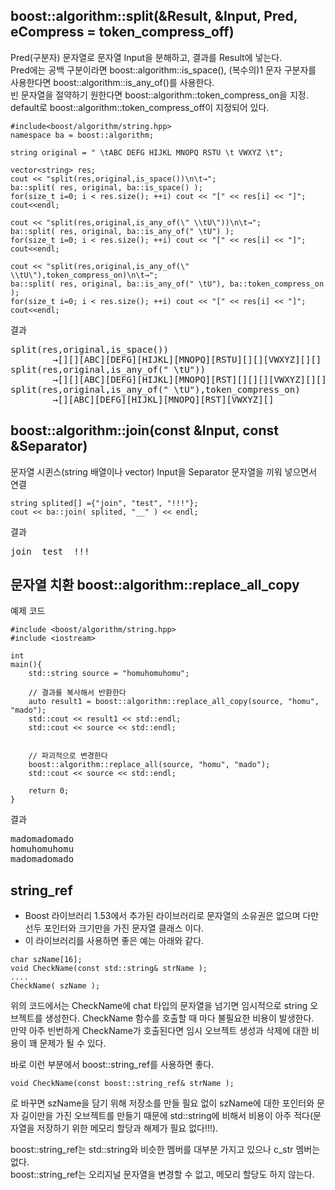 ## boost::algorithm::split(&Result, &Input, Pred, eCompress = token_compress_off)
Pred(구분자) 문자열로 문자열 Input을 분해하고, 결과를 Result에 넣는다.  
Pred에는 공백 구분이라면 boost::algorithm::is_space(), (복수의)1 문자 구분자를 사용한다면 boost::algorithm::is_any_of()를 사용한다.  
빈 문자열을 절약하기 원한다면 boost::algorithm::token_compress_on을 지정.  
default로 boost::algorithm::token_compress_off이 지정되어 있다.  
  
```
#include<boost/algorithm/string.hpp>
namespace ba = boost::algorithm;

string original = " \tABC DEFG HIJKL MNOPQ RSTU \t VWXYZ \t";

vector<string> res;
cout << "split(res,original,is_space())\n\t→";
ba::split( res, original, ba::is_space() );
for(size_t i=0; i < res.size(); ++i) cout << "[" << res[i] << "]"; cout<<endl;

cout << "split(res,original,is_any_of(\" \\tU\"))\n\t→";
ba::split( res, original, ba::is_any_of(" \tU") );
for(size_t i=0; i < res.size(); ++i) cout << "[" << res[i] << "]"; cout<<endl;

cout << "split(res,original,is_any_of(\" \\tU\"),token_compress_on)\n\t→";
ba::split( res, original, ba::is_any_of(" \tU"), ba::token_compress_on );
for(size_t i=0; i < res.size(); ++i) cout << "[" << res[i] << "]"; cout<<endl;
```
   
결과  
<pre>
split(res,original,is_space())
        →[][][ABC][DEFG][HIJKL][MNOPQ][RSTU][][][VWXYZ][][]
split(res,original,is_any_of(" \tU"))
        →[][][ABC][DEFG][HIJKL][MNOPQ][RST][][][][VWXYZ][][]
split(res,original,is_any_of(" \tU"),token_compress_on)
        →[][ABC][DEFG][HIJKL][MNOPQ][RST][VWXYZ][]
</pre>
  
  
  
## boost::algorithm::join(const &Input, const &Separator)
문자열 시퀸스(string 배열이나 vector) Input을 Separator 문자열을 끼워 넣으면서 연결  
```
string splited[] ={"join", "test", "!!!"};
cout << ba::join( splited, "__" ) << endl;
```
  
결과  
<pre>
join__test__!!!
</pre>
  
  
  
## 문자열 치환 boost::algorithm::replace_all_copy
예제 코드  
```
#include <boost/algorithm/string.hpp>
#include <iostream>

int
main(){
    std::string source = "homuhomuhomu";
    
    // 결과를 복사해서 반환한다
    auto result1 = boost::algorithm::replace_all_copy(source, "homu", "mado");
    std::cout << result1 << std::endl;
    std::cout << source << std::endl;

    
    // 파괴적으로 변경한다
    boost::algorithm::replace_all(source, "homu", "mado");
    std::cout << source << std::endl;

    return 0;
}
```
  
결과  
<pre>
madomadomado
homuhomuhomu
madomadomado
</pre>
  
  
  
## string_ref
- Boost 라이브러리 1.53에서 추가된 라이브러리로 문자열의 소유권은 없으며 다만 선두 포인터와 크기만을 가진 문자열 클래스 이다.
- 이 라이브러리를 사용하면 좋은 예는 아래와 같다.
  
```
char szName[16];
void CheckName(const std::string& strName );
....
CheckName( szName );
```
  
위의 코드에서는 CheckName에 chat 타입의 문자열을 넘기면 임시적으로 string 오브젝트를 생성한다. CheckName 함수를 호출할 때 마다 불필요한 비용이 발생한다.  
만약 아주 빈번하게 CheckName가 호출된다면 임시 오브젝트 생성과 삭제에 대한 비용이 꽤 문제가 될 수 있다.  
  
바로 이런 부분에서 boost::string_ref를 사용하면 좋다.  
```
void CheckName(const boost::string_ref& strName );
```
  
로 바꾸면 szName을 담기 위해 저장소를 만들 필요 없이 szName에 대한 포인터와 문자 길이만을 가진 오브젝트를 만들기 때문에 std::string에 비해서 비용이 아주 적다(문자열을 저장하기 위한 메모리 할당과 해제가 필요 없다!!!).  
  
boost::string_ref는 std::string와 비슷한 멤버를 대부분 가지고 있으나 c_str 멤버는 없다.  
boost::string_ref는 오리지널 문자열을 변경할 수 없고, 메모리 할당도 하지 않는다.  
